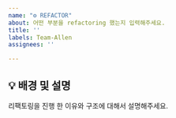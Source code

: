 ```yaml
---
name: "⚙️ REFACTOR"
about: 어떤 부분을 refactoring 했는지 입력해주세요.
title: ''
labels: Team-Allen
assignees: ''

---
```


## 💡 배경 및 설명

리팩토링을 진행 한 이유와 구조에 대해서 설명해주세요.
